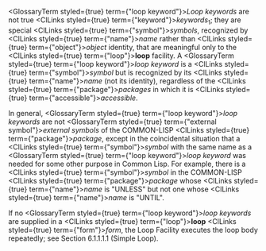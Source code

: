 



<GlossaryTerm styled={true} term={"loop keyword"}><i>Loop keywords</i></GlossaryTerm> are not true <ClLinks styled={true} term={"keyword"}><i>keywords</i></ClLinks><sub>1</sub>; they are special <ClLinks styled={true} term={"symbol"}><i>symbols</i></ClLinks>, recognized by <ClLinks styled={true} term={"name"}><i>name</i></ClLinks> rather than <ClLinks styled={true} term={"object"}><i>object</i></ClLinks> identity, that are meaningful only to the <ClLinks styled={true} term={"loop"}><b>loop</b></ClLinks> facility. A <GlossaryTerm styled={true} term={"loop keyword"}><i>loop keyword</i></GlossaryTerm> is a <ClLinks styled={true} term={"symbol"}><i>symbol</i></ClLinks> but is recognized by its <ClLinks styled={true} term={"name"}><i>name</i></ClLinks> (not its identity), regardless of the <ClLinks styled={true} term={"package"}><i>packages</i></ClLinks> in which it is <ClLinks styled={true} term={"accessible"}><i>accessible</i></ClLinks>. 



In general, <GlossaryTerm styled={true} term={"loop keyword"}><i>loop keywords</i></GlossaryTerm> are not <GlossaryTerm styled={true} term={"external symbol"}><i>external symbols</i></GlossaryTerm> of the COMMON-LISP <ClLinks styled={true} term={"package"}><i>package</i></ClLinks>, except in the coincidental situation that a <ClLinks styled={true} term={"symbol"}><i>symbol</i></ClLinks> with the same name as a <GlossaryTerm styled={true} term={"loop keyword"}><i>loop keyword</i></GlossaryTerm> was needed for some other purpose in Common Lisp. For example, there is a <ClLinks styled={true} term={"symbol"}><i>symbol</i></ClLinks> in the COMMON-LISP <ClLinks styled={true} term={"package"}><i>package</i></ClLinks> whose <ClLinks styled={true} term={"name"}><i>name</i></ClLinks> is "UNLESS" but not one whose <ClLinks styled={true} term={"name"}><i>name</i></ClLinks> is "UNTIL". 



If no <GlossaryTerm styled={true} term={"loop keyword"}><i>loop keywords</i></GlossaryTerm> are supplied in a <ClLinks styled={true} term={"loop"}><b>loop</b></ClLinks> <ClLinks styled={true} term={"form"}><i>form</i></ClLinks>, the Loop Facility executes the loop body repeatedly; see Section 6.1.1.1.1 (Simple Loop). 







 



 



